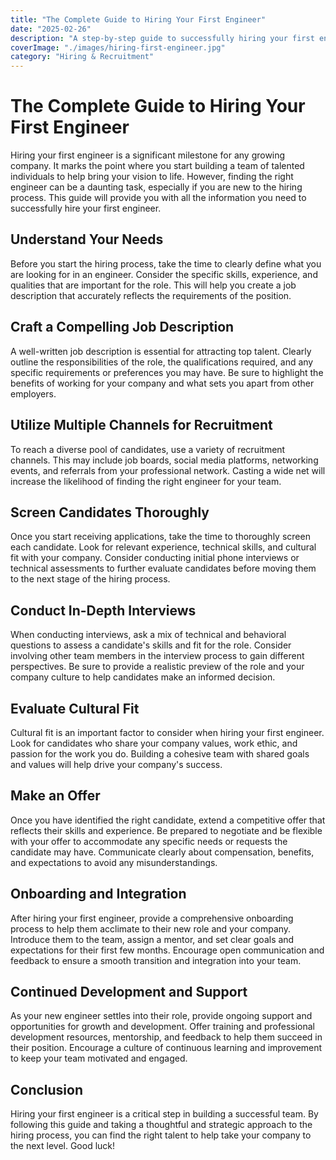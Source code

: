 ```yaml
---
title: "The Complete Guide to Hiring Your First Engineer"
date: "2025-02-26"
description: "A step-by-step guide to successfully hiring your first engineer for your growing company."
coverImage: "./images/hiring-first-engineer.jpg"
category: "Hiring & Recruitment"
---
```


# The Complete Guide to Hiring Your First Engineer

Hiring your first engineer is a significant milestone for any growing company. It marks the point where you start building a team of talented individuals to help bring your vision to life. However, finding the right engineer can be a daunting task, especially if you are new to the hiring process. This guide will provide you with all the information you need to successfully hire your first engineer.

## Understand Your Needs

Before you start the hiring process, take the time to clearly define what you are looking for in an engineer. Consider the specific skills, experience, and qualities that are important for the role. This will help you create a job description that accurately reflects the requirements of the position.

## Craft a Compelling Job Description

A well-written job description is essential for attracting top talent. Clearly outline the responsibilities of the role, the qualifications required, and any specific requirements or preferences you may have. Be sure to highlight the benefits of working for your company and what sets you apart from other employers.

## Utilize Multiple Channels for Recruitment

To reach a diverse pool of candidates, use a variety of recruitment channels. This may include job boards, social media platforms, networking events, and referrals from your professional network. Casting a wide net will increase the likelihood of finding the right engineer for your team.

## Screen Candidates Thoroughly

Once you start receiving applications, take the time to thoroughly screen each candidate. Look for relevant experience, technical skills, and cultural fit with your company. Consider conducting initial phone interviews or technical assessments to further evaluate candidates before moving them to the next stage of the hiring process.

## Conduct In-Depth Interviews

When conducting interviews, ask a mix of technical and behavioral questions to assess a candidate's skills and fit for the role. Consider involving other team members in the interview process to gain different perspectives. Be sure to provide a realistic preview of the role and your company culture to help candidates make an informed decision.

## Evaluate Cultural Fit

Cultural fit is an important factor to consider when hiring your first engineer. Look for candidates who share your company values, work ethic, and passion for the work you do. Building a cohesive team with shared goals and values will help drive your company's success.

## Make an Offer

Once you have identified the right candidate, extend a competitive offer that reflects their skills and experience. Be prepared to negotiate and be flexible with your offer to accommodate any specific needs or requests the candidate may have. Communicate clearly about compensation, benefits, and expectations to avoid any misunderstandings.

## Onboarding and Integration

After hiring your first engineer, provide a comprehensive onboarding process to help them acclimate to their new role and your company. Introduce them to the team, assign a mentor, and set clear goals and expectations for their first few months. Encourage open communication and feedback to ensure a smooth transition and integration into your team.

## Continued Development and Support

As your new engineer settles into their role, provide ongoing support and opportunities for growth and development. Offer training and professional development resources, mentorship, and feedback to help them succeed in their position. Encourage a culture of continuous learning and improvement to keep your team motivated and engaged.

## Conclusion

Hiring your first engineer is a critical step in building a successful team. By following this guide and taking a thoughtful and strategic approach to the hiring process, you can find the right talent to help take your company to the next level. Good luck!
